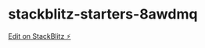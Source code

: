# stackblitz-starters-8awdmq

[Edit on StackBlitz ⚡️](https://stackblitz.com/edit/stackblitz-starters-8awdmq)
